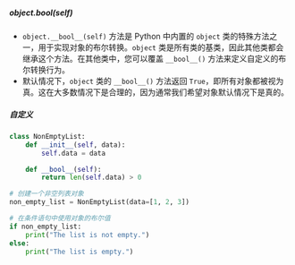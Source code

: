##### **object.__bool__(self)**
- `object.__bool__(self)` 方法是 Python 中内置的 `object` 类的特殊方法之一，用于实现对象的布尔转换。`object` 类是所有类的基类，因此其他类都会继承这个方法。在其他类中，您可以覆盖 `__bool__()` 方法来定义自定义的布尔转换行为。
- 默认情况下，`object` 类的 `__bool__()` 方法返回 `True`，即所有对象都被视为真。这在大多数情况下是合理的，因为通常我们希望对象默认情况下是真的。
##### 自定义
```python
class NonEmptyList:
    def __init__(self, data):
        self.data = data

    def __bool__(self):
        return len(self.data) > 0

# 创建一个非空列表对象
non_empty_list = NonEmptyList(data=[1, 2, 3])

# 在条件语句中使用对象的布尔值
if non_empty_list:
    print("The list is not empty.")
else:
    print("The list is empty.")

```